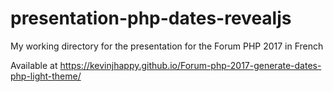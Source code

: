 # presentation-php-dates-revealjs
My working directory for the presentation for the Forum PHP 2017 in French

Available at https://kevinjhappy.github.io/Forum-php-2017-generate-dates-php-light-theme/
